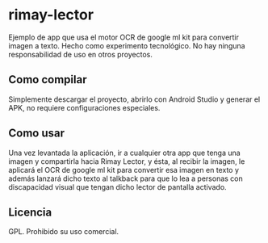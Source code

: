 # rimay-lector

Ejemplo de app que usa el motor OCR de google ml kit para convertir imagen a texto. Hecho como experimento tecnológico. No hay ninguna responsabilidad de uso en otros proyectos.

## Como compilar

Simplemente descargar el proyecto, abrirlo con Android Studio y generar el APK, no requiere configuraciones especiales.

## Como usar

Una vez levantada la aplicación, ir a cualquier otra app que tenga una imagen y compartirla hacia Rimay Lector, y ésta, al recibir la imagen, le aplicará el OCR de google ml kit para convertir esa imagen en texto y además lanzará dicho texto al talkback para que lo lea a personas con discapacidad visual que tengan dicho lector de pantalla activado.

## Licencia
GPL. Prohibido su uso comercial.
